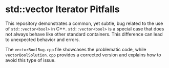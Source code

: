 # std::vector<bool> Iterator Pitfalls

This repository demonstrates a common, yet subtle, bug related to the use of `std::vector<bool>` in C++.  `std::vector<bool>` is a special case that does not always behave like other standard containers. This difference can lead to unexpected behavior and errors. 

The `vectorBoolBug.cpp` file showcases the problematic code, while `vectorBoolSolution.cpp` provides a corrected version and explains how to avoid this type of issue.